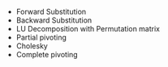 - Forward Substitution
- Backward Substitution
- LU Decomposition with Permutation matrix
- Partial pivoting 
- Cholesky
- Complete pivoting
